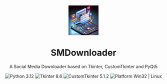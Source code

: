 <p align="center">
  <img width="96" align="center" src="Icon/logo.webp" alt="logo">
</p>
  <h1 align="center">
  SMDownloader
</h1>
<p align="center">
  A Social Media Downloader based on Tkinter, CustomTkinter and PyQt5
</p>

<p align="center">

  <a style="text-decoration:none">
    <img src="https://img.shields.io/badge/Python-3.12-blue.svg?color=blue" alt="Python 3.12"/>
  </a>

  <a style="text-decoration:none">
    <img src="https://img.shields.io/badge/Tkinter-8.6-blue" alt="Tkinter 8.6"/>
  </a>
    
  <a style="text-decoration:none">
    <img src="https://img.shields.io/badge/CustomTkinter-5.1.2-blue" alt="CustomTkinter 5.1.2"/>
  </a>

  <a style="text-decoration:none">
    <img src="https://img.shields.io/badge/os-linux%20%20%7C%20windows-blue" alt="Platform Win32 | Linux"/>
  </a>
</p>
